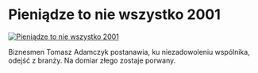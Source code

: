 Pieniądze to nie wszystko 2001 
=============
[![Pieniądze to nie wszystko 2001 ](http://vidos.pl/images/player.gif)](http://vidos.pl/pieniadze-to-nie-wszystko-2001)

 Biznesmen Tomasz Adamczyk postanawia, ku niezadowoleniu wspólnika, odejść z branży. Na domiar złego zostaje porwany.
